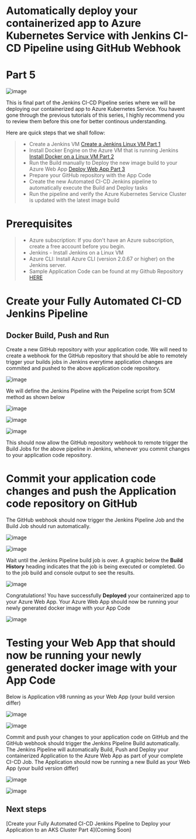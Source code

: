 # Automatically deploy your containerized app to Azure Kubernetes Service with Jenkins CI-CD Pipeline using GitHub Webhook
# Part 5

![image](https://github.com/mfkhan267/jenkins_on_azure2024/assets/77663612/23fb922a-3770-4845-8642-f7b5663cc2a4)

This is final part of the Jenkins CI-CD Pipeline series where we will be deploying our containerized app to Azure Kubernetes Service. You havent gone through the previous tutorials of this series, I highly recommend you to review them before this one for better continous understanding.

Here are quick steps that we shall follow:

> * Create a Jenkins VM [Create a Jenkins Linux VM Part 1](./README.md)
> * Install Docker Engine on the Azure VM that is running Jenkins [Install Docker on a Linux VM Part 2](./install_docker_on_linux.md)
> * Run the Build manually to Deploy the new image build to your Azure Web App [Deploy Web App Part 3](./deploy_webapp.md)
> * Prepare your GitHub repository with the App Code
> * Create the new Automated CI-CD Jenkins pipeline to automatically execute the Build and Deploy tasks
> * Run the pipeline and verify the Azure Kubernetes Service Cluster is updated with the latest image build

# Prerequisites

> * Azure subscription: If you don't have an Azure subscription, create a free account before you begin.
> * Jenkins - Install Jenkins on a Linux VM
> * Azure CLI: Install Azure CLI (version 2.0.67 or higher) on the Jenkins server.
> * Sample Application Code can be found at my Github Repository [HERE](https://github.com/mfkhan267/jenkins_on_azure2024.git)

# Create your Fully Automated CI-CD Jenkins Pipeline

## Docker Build, Push and Run

Create a new GitHub repository with your application code. We will need to create a webhook for the GitHub repository that should be able to remotely trigger your builds jobs in Jenkins everytime application changes are commited and pushed to the above application code repository.

![image](https://github.com/mfkhan267/jenkins_on_azure2024/assets/77663612/d9537195-7f37-4353-8466-8c6d47668976)

We will define the Jenkins Pipeline with the Peipeline script from SCM method as shown below

![image](https://github.com/mfkhan267/jenkins_on_azure2024/assets/77663612/8b8fcb66-97ba-4f2a-bfaa-da0a73c50b61)

![image](https://github.com/mfkhan267/jenkins_on_azure2024/assets/77663612/24afb02b-d6c3-40f6-9a83-c0a3ef6d3ed2)

![image](https://github.com/mfkhan267/jenkins_on_azure2024/assets/77663612/b2f5be21-3f09-453e-9aa6-d47f49c5ab3c)

This should now allow the GitHub repository webhook to remote trigger the Build Jobs for the above pipeline in Jenkins, whenever you commit changes to your application code repository.

# Commit your application code changes and push the Application code repository on GitHub

The GitHub webhook should now trigger the Jenkins Pipeline Job and the Build Job should run automatically.

![image](https://github.com/mfkhan267/jenkins_on_azure2024/assets/77663612/e9ce5161-084c-43fc-9ecc-0610fb4c04a9)

![image](https://github.com/mfkhan267/jenkins_on_azure2024/assets/77663612/db0dd510-cb59-4a88-a270-fb6e5cac621d)

Wait until the Jenkins Pipeline build job is over. A graphic below the **Build History** heading indicates that the job is being executed or completed. Go to the job build and console output to see the results.

![image](https://github.com/mfkhan267/jenkins_on_azure2024/assets/77663612/3654e0e8-dd51-4c37-b1c3-a0f85594ba83)

Congratulations! You have successfully **Deployed** your containerized app to your Azure Web App. Your Azure Web App should now be running your newly generated docker image with your App Code

![image](https://github.com/mfkhan267/jenkins_on_azure2024/assets/77663612/a959bee1-0c3f-404f-b3e5-766d311ac295)

# Testing your Web App that should now be running your newly generated docker image with your App Code

Below is Application v98 running as your Web App (your build version differ)

![image](https://github.com/mfkhan267/jenkins_on_azure2024/assets/77663612/a53a7211-5c46-4acd-aa44-25c2da831fe4)

![image](https://github.com/mfkhan267/jenkins_on_azure2024/assets/77663612/4a4f0954-c4a7-4d8f-9df8-13f7de5daf1d)

Commit and push your changes to your application code on GitHub and the GitHub webhook should trigger the Jenkins Pipeline Build automatically.
The Jenkins Pipeline will automatically Build, Push and Deploy your containerized Application to the Azure Web App as part of your complete CI-CD Job.
The Application should now be running a new Build as your Web App (your build version differ)

![image](https://github.com/mfkhan267/jenkins_on_azure2024/assets/77663612/65df090e-9f8c-496c-be30-7e63880092de)

![image](https://github.com/mfkhan267/jenkins_on_azure2024/assets/77663612/49ab3685-f058-4d71-88bc-39711c3ffdc3)

## Next steps

[Create your Fully Automated CI-CD Jenkins Pipeline to Deploy your Application to an AKS Cluster Part 4](Coming Soon)
